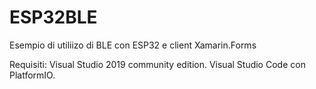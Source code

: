 # ESP32BLE
Esempio di utiliizo di BLE con ESP32 e client Xamarin.Forms

Requisiti:
Visual Studio 2019 community edition.
Visual Studio Code con PlatformIO. 
